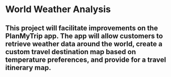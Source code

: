 # World Weather Analysis
## This project will facilitate improvements on the PlanMyTrip app. The app will allow customers to retrieve weather data around the world, create a custom travel destination map based on temperature preferences, and provide for a travel itinerary map.
